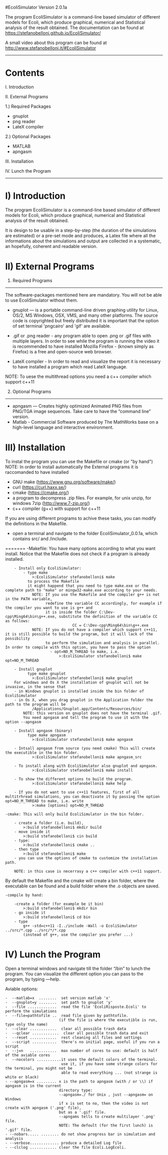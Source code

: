 #EcoliSimulator
Version 2.0.1a

The program EcoliSimulator is a command-line based simulator of different models for Ecoli, which produce graphical, numerical and Statistical analysis of the result obtained.
The documentation can be found at https://stefanobelloni.github.io/EcoliSimulator/

A small video about this program can be found at http://www.stefanobelloni.it/#EcoliSimulator

-------------------------------------------------------------------------------

Contents
========

I.   Introduction

II.  External Programs

1.) Required Packages

- gnuplot
- png reader
- LateX compiler

2.) Optional Packages
- MATLAB
- apngasm

III. Installation

IV.  Lunch the Program

-------------------------------------------------------------------------------


I) Introduction
===============

The program EcoliSimulator is a command-line based simulator of different models for Ecoli, which produce graphical, numerical and Statistical analysis of the result obtained.

It is design to be usable in a step-by-step (the duration of the simulations are estimated) or a pre-set mode and produces, a Latex file where all the informations about the simulations and output are collected in a systematic, an hopefully, coherent and readable version.


II) External Programs
=====================

1) Required Programs
--------------------

The software-packages mentioned here are mandatory. You will not be
able to use EcoliSimulator without them.


- gnuplot   — is a portable command-line driven graphing utility for Linux, OS/2, MS
Windows, OSX, VMS, and many other platforms. The source code is 
copyrighted but freely distributed it is important that the option of set 
terminal 'pngcairo'  and 'gif' are available.

- .gif or .png reader - any program able to open .png or .gif files with multiple layers. In 
order to see while the program is running the video it is 
recommended to have installed Mozilla Firefox - (known simply as 
Firefox) is a free and open-source web browser.

- LateX compiler - In order to read and visualize the report it is necessary to have 
installed a program which read LateX language.

NOTE: To uese the multithread options you need a c++ compiler which support c++11


2) Optional Programs
--------------------

- apngasm   — Creates highly optimized Animated PNG files from PNG/TGA image sequences.
Take care to have the “command line” version.
- Matlab - Commercial Software produced by The MathWorks base on a high-level language and interactive environment.


III) Installation
======================

To instal the program you can use the Makefile or cmake (or "by hand")
NOTE: In order to install automatically the External programs it is raccomanded to have installed 

- GNU make (https://www.gnu.org/software/make/)
- curl (https://curl.haxx.se/)
- cmake (https://cmake.org/)
- a program to decompress .zip files. For example, for unix unzip, for windows 7zip (http://www.7-zip.org/)
- c++ compiler (g++) with support for c++11

If you are using different programs to achive these tasks, you can modify the definitions in the Makefile.

- open a terminal and navigate to the folder EcoliSimulator_0.0.1a, which contains src/ and /include.

=======
    -Makefile: You have many options according to what you want install. Notice that the Makefile does not check if a program is already installed.
        
        - Install only EcoliSimulator:
            - type make
                >:EcoliSimulator stefanobelloni$ make 
              to process the Makefile
              it might happend that you need to type make.exe or the complete path to "make" or mingw32-make.exe according to your needs.
                NOTE: If you use the Makefile and the compiler g++ is not in the PATH variable, 
                      redefine the variable CC accordingly, for example if the compiler you want to use is g++ and 
                      it is inside the folder C:\Dev-cpp\Ming64\bin\g++.exe, substitute the definition of the variable CC as follows:
                                  CC = C:\Dev-cpp\Ming64\bin\g++.exe
                NOTE: If you do not have a compiler which support c++11, it is still possible to build the program, but it will lack of the possibility 
                      to perform the simulation and analysis in parallel. In order to compile with this option, you have to pass the option 
                        - opt=NO_M_THREAD to make, i.e.
                            >:EcoliSimulator stefanobelloni$ make opt=NO_M_THREAD

        - Install gnuplot 
              type make gnuplot
                >:EcoliSimulator stefanobelloni$ make gnuplot
        For windows and Os X the installation of gnuplot will not be invasive, in the sense that
        - in Windows gnuplot is installed inside the bin folder of EcoliSimulator
        - in Os X, when you drag gnuplot in the Application folder the path to the program will be 
                /Applications/Gnuplot.app/Contents/Resources/bin/ 
            NOTE: this version on gnuplot does not have the terminal .gif. 
            You need apngasm and tell the program to use it with the option --apngasm
        
        - Install apngasm (binary)
              type make apngasm
                >:EcoliSimulator stefanobelloni$ make apngasm

        - Intsall apngasm from source (you need cmake) This will create the executible in the bin folder.            
                >:EcoliSimulator stefanobelloni$ make apngasm_src

        - To install along with EcoliSimulator also gnuplot and apngasm.
                >:EcoliSimulator stefanobelloni$ make install

        - To show the different options to build the program.
                >:EcoliSimulator stefanobelloni$ make help

        - If you do not want to use c++11 features, first of all multitrhread simulations, you can deactivate it by passing the option opt=NO_M_THREAD to make, i.e. write
                >:make [options] opt=NO_M_THREAD

    -cmake: This will only build EcoliSimulator in the bin folder.
    
        - create a folder (i.e. build), 
            >:build stefanobelloni$ mkdir build
        - move inside it
            >:build stefanobelloni$ cin build
        - type: 
            >:build stefanobelloni$ cmake ..
        - then type
            >:build stefanobelloni$ make
        - you can use the options of cmake to customize the installation path.

        NOTE: in this case is necerrasy a c++ compiler with c++11 support.

 By default the Makefile and the cmake will create a bin folder, where the executable can be found and a build folder where the .o objects are saved. 

    -compile by hand:
    
        -create a folder (for example be it bin)
            >:build stefanobelloni$ mkdir bin
        - go inside it 
            >:build stefanobelloni$ cd bin
        - type
            g++ -std=c++11 -I../include -Wall -o EcoliSimulator ../src/*.cpp ../src/*/*.cpp
            (instead of g++, use the compiler you prefer ...)
    

IV) Lunch the Program
======================

Open a terminal windows and navigate till the folder “/bin” to lunch the program.
You can visualize the different option you can pass to the program, by typing —help.

Aviable options:

    -  --matlab=x  ........  set version matlab 'x'
    -  --gnuplot=y ........  set path to gnuplot 'y'
    -  --file .............  read the file 'EcoliRisposte.Ecoli' to perform the simulations
    -  --file=pathtofile ..  read file given by pathtofile.
                            (if the file is where the executible is run, type only the name)
    -  --clear ............  clear all possible trash data
    -  --qclear ............  clear all possible trash data and exit
    -  --reset ............  rest cleaning all files and settings
    -  --script ...........  there's no initial page, useful if you run a script
    -  --j=n   ............  max number of cores to use: default is half of the aviable cores
    -  --nocolors ...........it uses the default colors of the terminal.
                             use it, if you have some strange colors for the terminal, you might not be
                             able to read everything ... (not strange is white or black)
    - --apngasm=x ......... x is the path to apngasm (with / or \\) if apngasm is in the current 
                            directory type:
                            --apngasm=./ for Unix , just --apngasm= on Windows
                            if x is set to no, then the video is not create with apngasm ('.png' file), 
                            but as a '.gif' file.
                            --apngams tells to create multilayer '.png' file.
                            NOTE: The defoult (for the first lunch) is '.gif' file.
    - --nobars..... ........ do not show progress bar in simulation and analysis
    - --verbose............. produce a detailed Log file
    - --clclog ............ clear the file Ecoli.LogEcoli.



~~~~~~~~~~~~~~~~~~~~~~~~~~~~~~~~~~~~~~~~~~~~~~~~~~~~~~~~~~~~~~~~~~~~~~~~~~~~~~~

